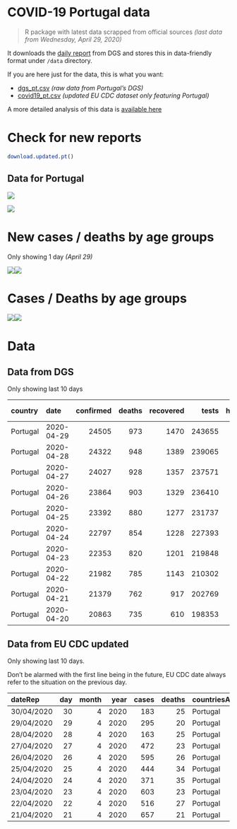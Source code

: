 COVID-19 Portugal data
================

> R package with latest data scrapped from official sources *(last data
> from Wednesday, April 29, 2020)*

It downloads the [daily
report](https://covid19.min-saude.pt/relatorio-de-situacao/) from DGS
and stores this in data-friendly format under `/data` directory.

If you are here just for the data, this is what you want:

  - [dgs\_pt.csv](raw/master/data/dgs_pt.csv) *(raw data from Portugal’s
    DGS)*
  - [covid19\_pt.csv](raw/master/data/covid19_pt.csv) *(updated EU CDC
    dataset only featuring Portugal)*

A more detailed analysis of this data is [available
here](https://averissimo.github.io/covid19-analysis/portugal.html)

# Check for new reports

``` r
download.updated.pt()
```

## Data for Portugal

![](README_files/figure-gfm/unnamed-chunk-18-1.svg)<!-- -->

![](README_files/figure-gfm/unnamed-chunk-19-1.svg)<!-- -->

# New cases / deaths by age groups

Only showing 1 day *(April 29)*

![](README_files/figure-gfm/unnamed-chunk-21-1.svg)<!-- -->![](README_files/figure-gfm/unnamed-chunk-21-2.svg)<!-- -->

# Cases / Deaths by age groups

![](README_files/figure-gfm/unnamed-chunk-22-1.svg)<!-- -->![](README_files/figure-gfm/unnamed-chunk-22-2.svg)<!-- -->

# Data

## Data from DGS

Only showing last 10 days

| country  | date       | confirmed | deaths | recovered |  tests | hospitalized | in.icu | confirmed\_m\_00-09 | confirmed\_w\_00-09 | confirmed\_m\_10-19 | confirmed\_w\_10-19 | confirmed\_m\_20-29 | confirmed\_w\_20-29 | confirmed\_m\_30-39 | confirmed\_w\_30-39 | confirmed\_m\_40-49 | confirmed\_w\_40-49 | confirmed\_m\_50-59 | confirmed\_w\_50-59 | confirmed\_m\_60-69 | confirmed\_w\_60-69 | confirmed\_m\_70-79 | confirmed\_w\_70-79 | confirmed\_m\_80+ | confirmed\_w\_80+ | death\_m\_00-09 | death\_w\_00-09 | death\_m\_10-19 | death\_w\_10-19 | death\_m\_20-29 | death\_w\_20-29 | death\_m\_30-39 | death\_w\_30-39 | death\_m\_40-49 | death\_w\_40-49 | death\_m\_50-59 | death\_w\_50-59 | death\_m\_60-69 | death\_w\_60-69 | death\_m\_70-79 | death\_w\_70-79 | death\_m\_80+ | death\_w\_80+ |
| :------- | :--------- | --------: | -----: | --------: | -----: | -----------: | -----: | ------------------: | ------------------: | ------------------: | ------------------: | ------------------: | ------------------: | ------------------: | ------------------: | ------------------: | ------------------: | ------------------: | ------------------: | ------------------: | ------------------: | ------------------: | ------------------: | ----------------: | ----------------: | --------------: | --------------: | --------------: | --------------: | --------------: | --------------: | --------------: | --------------: | --------------: | --------------: | --------------: | --------------: | --------------: | --------------: | --------------: | --------------: | ------------: | ------------: |
| Portugal | 2020-04-29 |     24505 |    973 |      1470 | 243655 |          980 |    169 |                 192 |                 209 |                 322 |                 407 |                1168 |                1620 |                1445 |                1965 |                1608 |                2511 |                1612 |                2524 |                1335 |                1562 |                1045 |                1144 |              1275 |              2561 |               0 |               0 |               0 |               0 |               0 |               0 |               0 |               0 |               5 |               5 |              21 |               7 |              NA |              NA |             113 |              78 |           283 |           375 |
| Portugal | 2020-04-28 |     24322 |    948 |      1389 | 239065 |          936 |    172 |                 192 |                 207 |                 320 |                 403 |                1164 |                1610 |                1427 |                1953 |                1598 |                2493 |                1594 |                2506 |                1329 |                1550 |                1040 |                1134 |              1265 |              2537 |               0 |               0 |               0 |               0 |               0 |               0 |               0 |               0 |               5 |               5 |              20 |               7 |              53 |              30 |             112 |              75 |           279 |           362 |
| Portugal | 2020-04-27 |     24027 |    928 |      1357 | 237571 |          995 |    176 |                 187 |                 198 |                 319 |                 399 |                1147 |                1590 |                1413 |                1939 |                1573 |                2463 |                1584 |                2485 |                1318 |                1524 |                1026 |                1114 |              1238 |              2510 |               0 |               0 |               0 |               0 |               0 |               0 |               0 |               0 |               5 |               5 |              20 |               6 |              52 |              28 |             111 |              73 |           272 |           356 |
| Portugal | 2020-04-26 |     23864 |    903 |      1329 | 236410 |         1005 |    182 |                 186 |                 197 |                 315 |                 395 |                1141 |                1583 |                1407 |                1930 |                1563 |                2448 |                1568 |                2475 |                1313 |                1508 |                1022 |                1105 |              1227 |              2481 |               0 |               0 |               0 |               0 |               0 |               0 |               0 |               0 |               5 |               5 |              18 |               6 |              52 |              26 |             109 |              73 |           264 |           345 |
| Portugal | 2020-04-25 |     23392 |    880 |      1277 | 231737 |         1040 |    186 |                 180 |                 193 |                 306 |                 385 |                1121 |                1551 |                1390 |                1885 |                1545 |                2400 |                1547 |                2432 |                1295 |                1487 |                1008 |                1078 |              1197 |              2392 |               0 |               0 |               0 |               0 |               0 |               0 |               0 |               0 |               5 |               5 |              18 |               6 |              52 |              25 |             107 |              71 |           259 |           332 |
| Portugal | 2020-04-24 |     22797 |    854 |      1228 | 227393 |         1068 |    188 |                 171 |                 189 |                 299 |                 372 |                1097 |                1511 |                1347 |                1842 |                1498 |                2332 |                1517 |                2363 |                1273 |                1450 |                 990 |                1057 |              1167 |              2322 |               0 |               0 |               0 |               0 |               0 |               0 |               0 |               0 |               4 |               5 |              17 |               5 |              51 |              24 |             103 |              71 |           251 |           323 |
| Portugal | 2020-04-23 |     22353 |    820 |      1201 | 219848 |         1095 |    204 |                 171 |                 189 |                 297 |                 362 |                1058 |                1473 |                1321 |                1809 |                1468 |                2317 |                1490 |                2328 |                1236 |                1421 |                 963 |                1036 |              1135 |              2279 |               0 |               0 |               0 |               0 |               0 |               0 |               0 |               0 |               4 |               5 |              16 |               5 |              48 |              23 |              98 |              70 |           240 |           311 |
| Portugal | 2020-04-22 |     21982 |    785 |      1143 | 210302 |         1146 |    207 |                 171 |                 189 |                 295 |                 353 |                1022 |                1437 |                1296 |                1777 |                1439 |                2302 |                1466 |                2303 |                1220 |                1401 |                 936 |                1025 |              1108 |              2242 |               0 |               0 |               0 |               0 |               0 |               0 |               0 |               0 |               4 |               5 |              15 |               5 |              45 |              22 |              93 |              68 |           233 |           295 |
| Portugal | 2020-04-21 |     21379 |    762 |       917 | 202769 |         1172 |    213 |                 170 |                 189 |                 266 |                 321 |                 988 |                1390 |                1271 |                1713 |                1418 |                2202 |                1439 |                2231 |                1173 |                1384 |                 927 |                 978 |              1097 |              2222 |               0 |               0 |               0 |               0 |               0 |               0 |               0 |               0 |               4 |               5 |              15 |               5 |              45 |              22 |              91 |              68 |           225 |           282 |
| Portugal | 2020-04-20 |     20863 |    735 |       610 | 198353 |         1208 |    215 |                 170 |                 189 |                 262 |                 319 |                 933 |                1367 |                1237 |                1694 |                1417 |                2181 |                1391 |                2191 |                1171 |                1332 |                 905 |                 972 |              1041 |              2091 |               0 |               0 |               0 |               0 |               0 |               0 |               0 |               0 |               3 |               5 |              15 |               5 |              43 |              22 |              89 |              66 |           218 |           269 |

## Data from EU CDC updated

Only showing last 10 days.

Don’t be alarmed with the first line being in the future, EU CDC date
always refer to the situation on the previous day.

| dateRep    | day | month | year | cases | deaths | countriesAndTerritories | geoId | countryterritoryCode | popData2018 | continentExp |
| :--------- | --: | ----: | ---: | ----: | -----: | :---------------------- | :---- | :------------------- | ----------: | :----------- |
| 30/04/2020 |  30 |     4 | 2020 |   183 |     25 | Portugal                | PT    | PRT                  |    10281762 | NA           |
| 29/04/2020 |  29 |     4 | 2020 |   295 |     20 | Portugal                | PT    | PRT                  |    10281762 | Europe       |
| 28/04/2020 |  28 |     4 | 2020 |   163 |     25 | Portugal                | PT    | PRT                  |    10281762 | Europe       |
| 27/04/2020 |  27 |     4 | 2020 |   472 |     23 | Portugal                | PT    | PRT                  |    10281762 | Europe       |
| 26/04/2020 |  26 |     4 | 2020 |   595 |     26 | Portugal                | PT    | PRT                  |    10281762 | Europe       |
| 25/04/2020 |  25 |     4 | 2020 |   444 |     34 | Portugal                | PT    | PRT                  |    10281762 | Europe       |
| 24/04/2020 |  24 |     4 | 2020 |   371 |     35 | Portugal                | PT    | PRT                  |    10281762 | Europe       |
| 23/04/2020 |  23 |     4 | 2020 |   603 |     23 | Portugal                | PT    | PRT                  |    10281762 | Europe       |
| 22/04/2020 |  22 |     4 | 2020 |   516 |     27 | Portugal                | PT    | PRT                  |    10281762 | Europe       |
| 21/04/2020 |  21 |     4 | 2020 |   657 |     21 | Portugal                | PT    | PRT                  |    10281762 | Europe       |
